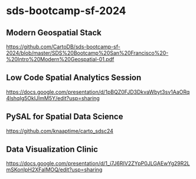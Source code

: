 # sds-bootcamp-sf-2024

## Modern Geospatial Stack
https://github.com/CartoDB/sds-bootcamp-sf-2024/blob/master/SDS%20Bootcamp%20San%20Francisco%20-%20Intro%20Modern%20Geospatial-01.pdf

## Low Code Spatial Analytics Session
https://docs.google.com/presentation/d/1pBQZ0FJD3DkvaWbyt3sv1AaORq4lshqIg5OklJImM5Y/edit?usp=sharing

## PySAL for Spatial Data Science
https://github.com/knaaptime/carto_sdsc24

## Data Visualization Clinic
https://docs.google.com/presentation/d/1_i7J6RIV2ZYpP0JLGAEwYg29R2LmSKonIpH2XFaIMOQ/edit?usp=sharing
